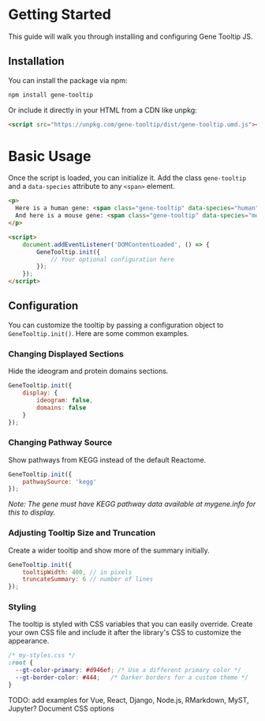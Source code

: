 # Getting Started

This guide will walk you through installing and configuring Gene Tooltip JS.

## Installation

You can install the package via npm:

```bash
npm install gene-tooltip
```

Or include it directly in your HTML from a CDN like unpkg:

```html
<script src="https://unpkg.com/gene-tooltip/dist/gene-tooltip.umd.js"></script>
```

# Basic Usage

Once the script is loaded, you can initialize it. Add the class `gene-tooltip` and a `data-species` attribute to any `<span>` element.

```html
<p>
  Here is a human gene: <span class="gene-tooltip" data-species="human">TP53</span>.
  And here is a mouse gene: <span class="gene-tooltip" data-species="mouse">Trp53</span>.
</p>

<script>
    document.addEventListener('DOMContentLoaded', () => {
        GeneTooltip.init({
            // Your optional configuration here
        });
    });
</script>
```

## Configuration

You can customize the tooltip by passing a configuration object to `GeneTooltip.init()`. Here are some common examples.

### Changing Displayed Sections

Hide the ideogram and protein domains sections.

```javascript
GeneTooltip.init({
    display: {
        ideogram: false,
        domains: false
    }
});
```

### Changing Pathway Source

Show pathways from KEGG instead of the default Reactome.

```javascript
GeneTooltip.init({
    pathwaySource: 'kegg'
});
```

*Note: The gene must have KEGG pathway data available at mygene.info for this to display.*

### Adjusting Tooltip Size and Truncation

Create a wider tooltip and show more of the summary initially.

```javascript
GeneTooltip.init({
    tooltipWidth: 400, // in pixels
    truncateSummary: 6 // number of lines
});
```

### Styling

The tooltip is styled with CSS variables that you can easily override. Create your own CSS file and include it after the library's CSS to customize the appearance.

```css
/* my-styles.css */
:root {
  --gt-color-primary: #d946ef; /* Use a different primary color */
  --gt-border-color: #444;   /* Darker borders for a custom theme */
}
```



TODO: add examples for Vue, React, Django, Node.js, RMarkdown, MyST, Jupyter?
Document CSS options